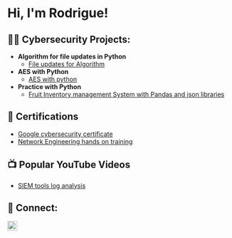 <h1>Hi, I'm Rodrigue! <br/></h1>

<h2>👨‍💻 Cybersecurity Projects:</h2>

- <b> Algorithm for file updates in Python </b>
  - [File updates for Algorithm](https://github.com/RNtag12/FIMSPython/tree/main)
- <b> AES with Python</b>
  - [AES with python](https://github.com/RNtag12/AESPython)
- <b> Practice with Python </b>
  - [Fruit Inventory management System with Pandas and json libraries ](https://github.com/RNtag12/FIMSPython/tree/main)



<h2>📜 Certifications</h2>

- [Google cybersecurity certificate](https://www.credly.com/go/9EzwLrIi)
- [Network Engineering hands on training](https://credsverse.com/credentials/9eb23030-6e1a-4e13-adc4-37dfee8813d6)

 <h2>📺 Popular YouTube Videos</h2>

- [SIEM tools log analysis](https://www.youtube.com/watch?v=uHy3oM7NnoU)


<h2> 🤳 Connect:</h2>


[<img align="left" alt="rodrigntag | LinkedIn" width="22px" src="https://cdn.jsdelivr.net/npm/simple-icons@v3/icons/linkedin.svg" />][linkedin]



[linkedin]: www.linkedin.com/in/rodrigue-ntagashobotse-022017151
<!--
